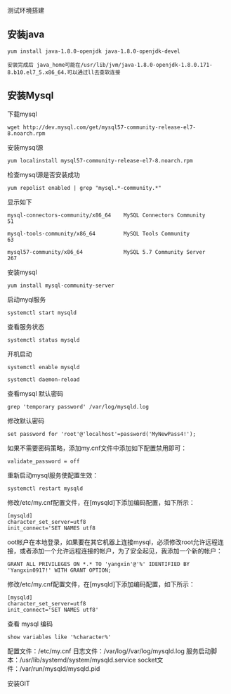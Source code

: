测试环境搭建

## 安装java

```
yum install java-1.8.0-openjdk java-1.8.0-openjdk-devel

安装完成后 java_home可能在/usr/lib/jvm/java-1.8.0-openjdk-1.8.0.171-8.b10.el7_5.x86_64.可以通过ll去查软连接
```



## 安装Mysql

下载mysql

```
wget http://dev.mysql.com/get/mysql57-community-release-el7-8.noarch.rpm
```

安装mysql源

```
yum localinstall mysql57-community-release-el7-8.noarch.rpm
```

检查mysql源是否安装成功

```
yum repolist enabled | grep "mysql.*-community.*"
```

显示如下

```
mysql-connectors-community/x86_64    MySQL Connectors Community               51

mysql-tools-community/x86_64         MySQL Tools Community                    63

mysql57-community/x86_64             MySQL 5.7 Community Server              267
```

安装mysql

```
yum install mysql-community-server
```

启动myql服务

```
systemctl start mysqld
```

查看服务状态

```
systemctl status mysqld
```



开机启动

```
systemctl enable mysqld
```

```
systemctl daemon-reload
```

查看mysql 默认密码

```
grep 'temporary password' /var/log/mysqld.log
```

修改默认密码

```
set password for 'root'@'localhost'=password('MyNewPass4!'); 
```

如果不需要密码策略，添加my.cnf文件中添加如下配置禁用即可：

```
validate_password = off
```

重新启动mysql服务使配置生效：

```
systemctl restart mysqld
```

修改/etc/my.cnf配置文件，在[mysqld]下添加编码配置，如下所示：

```
[mysqld]
character_set_server=utf8
init_connect='SET NAMES utf8
```

oot帐户在本地登录，如果要在其它机器上连接mysql，必须修改root允许远程连接，或者添加一个允许远程连接的帐户，为了安全起见，我添加一个新的帐户：

```
GRANT ALL PRIVILEGES ON *.* TO 'yangxin'@'%' IDENTIFIED BY 'Yangxin0917!' WITH GRANT OPTION;
```

修改/etc/my.cnf配置文件，在[mysqld]下添加编码配置，如下所示：

```
[mysqld]
character_set_server=utf8
init_connect='SET NAMES utf8'
```

查看 mysql 编码

```
show variables like '%character%'
```

配置文件：/etc/my.cnf 
日志文件：/var/log//var/log/mysqld.log 
服务启动脚本：/usr/lib/systemd/system/mysqld.service 
socket文件：/var/run/mysqld/mysqld.pid



安装GIT



